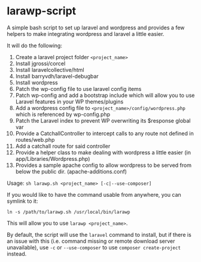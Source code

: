 # larawp-script
A simple bash script to set up laravel and wordpress and provides a few helpers to make integrating 
wordpress and laravel a little easier.

It will do the following:

1. Create a laravel project folder `<project_name>`
2. Install jgrossi/corcel
3. Install laravelcollective/html
4. Install barryvdh/laravel-debugbar 
5. Install wordpress
6. Patch the wp-config file to use laravel config items 
7. Patch wp-config and add a bootstrap include which will allow you to use Laravel features in your WP themes/plugins
8. Add a wordpress config file to `<project_name>/config/wordpress.php` which is referenced by wp-config.php
9. Patch the Laravel index to prevent WP overwriting its $response global var
10. Provide a CatchallController to intercept calls to any route not defined in routes/web.php
11. Add a catchall route for said controller
12. Provide a helper class to make dealing with wordpress a little easier (in app/Libraries/Wordpress.php)
13. Provides a sample apache config to allow wordpress to be served from below the public dir. (apache-additions.conf) 

Usage: `sh larawp.sh <project_name> [-c|--use-composer]`

If you would like to have the command usable from anywhere, you can symlink to it:

`ln -s /path/to/larawp.sh /usr/local/bin/larawp`

This will allow you to use `larawp <project_name>`.

By default, the script will use the `laravel` command to install, but if there is an issue with this 
(i.e. command missing or remote download server unavailable), use `-c` or `--use-composer` to use 
`composer create-project` instead.

 